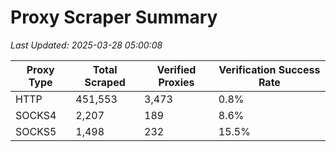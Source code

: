 # Proxy Scraper Summary

_Last Updated: 2025-03-28 05:00:08_

| Proxy Type | Total Scraped | Verified Proxies | Verification Success Rate |
|------------|--------------|------------------|--------------------------|
| HTTP | 451,553 | 3,473 | 0.8% |
| SOCKS4 | 2,207 | 189 | 8.6% |
| SOCKS5 | 1,498 | 232 | 15.5% |
